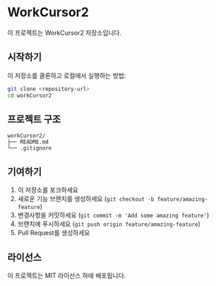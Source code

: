 # WorkCursor2

이 프로젝트는 WorkCursor2 저장소입니다.

## 시작하기

이 저장소를 클론하고 로컬에서 실행하는 방법:

```bash
git clone <repository-url>
cd workCursor2
```

## 프로젝트 구조

```
workCursor2/
├── README.md
└── .gitignore
```

## 기여하기

1. 이 저장소를 포크하세요
2. 새로운 기능 브랜치를 생성하세요 (`git checkout -b feature/amazing-feature`)
3. 변경사항을 커밋하세요 (`git commit -m 'Add some amazing feature'`)
4. 브랜치에 푸시하세요 (`git push origin feature/amazing-feature`)
5. Pull Request를 생성하세요

## 라이선스

이 프로젝트는 MIT 라이선스 하에 배포됩니다.
